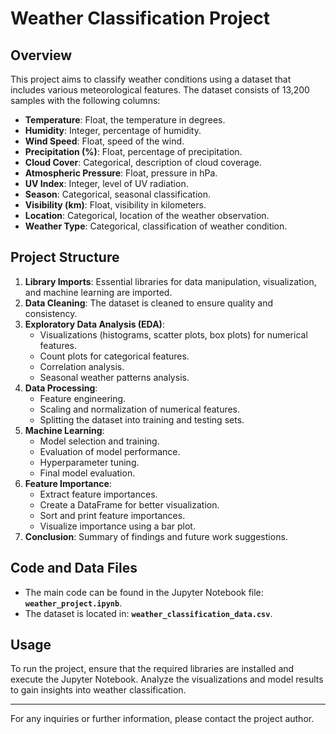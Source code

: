 # Weather Classification Project

## Overview
This project aims to classify weather conditions using a dataset that includes various meteorological features. The dataset consists of 13,200 samples with the following columns:

- **Temperature**: Float, the temperature in degrees.
- **Humidity**: Integer, percentage of humidity.
- **Wind Speed**: Float, speed of the wind.
- **Precipitation (%)**: Float, percentage of precipitation.
- **Cloud Cover**: Categorical, description of cloud coverage.
- **Atmospheric Pressure**: Float, pressure in hPa.
- **UV Index**: Integer, level of UV radiation.
- **Season**: Categorical, seasonal classification.
- **Visibility (km)**: Float, visibility in kilometers.
- **Location**: Categorical, location of the weather observation.
- **Weather Type**: Categorical, classification of weather condition.

## Project Structure
1. **Library Imports**: Essential libraries for data manipulation, visualization, and machine learning are imported.
2. **Data Cleaning**: The dataset is cleaned to ensure quality and consistency.
3. **Exploratory Data Analysis (EDA)**:
   - Visualizations (histograms, scatter plots, box plots) for numerical features.
   - Count plots for categorical features.
   - Correlation analysis.
   - Seasonal weather patterns analysis.
4. **Data Processing**:
   - Feature engineering.
   - Scaling and normalization of numerical features.
   - Splitting the dataset into training and testing sets.
5. **Machine Learning**:
   - Model selection and training.
   - Evaluation of model performance.
   - Hyperparameter tuning.
   - Final model evaluation.
6. **Feature Importance**:
   - Extract feature importances.
   - Create a DataFrame for better visualization.
   - Sort and print feature importances.
   - Visualize importance using a bar plot.
7. **Conclusion**: Summary of findings and future work suggestions.

## Code and Data Files
- The main code can be found in the Jupyter Notebook file: **`weather_project.ipynb`**.
- The dataset is located in: **`weather_classification_data.csv`**.

## Usage
To run the project, ensure that the required libraries are installed and execute the Jupyter Notebook. Analyze the visualizations and model results to gain insights into weather classification.

---

For any inquiries or further information, please contact the project author.
